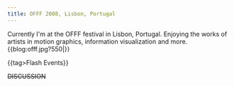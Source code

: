 ```yaml
---
title: OFFF 2008, Lisbon, Portugal
---
```

Currently I'm at the OFFF festival in Lisbon, Portugal. Enjoying the works of artists in motion graphics, information visualization and more.
\
{{blog:offf.jpg?550|}}

{{tag>Flash Events}}

~~DISCUSSION~~
